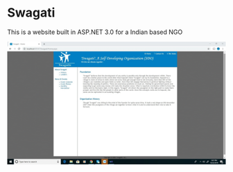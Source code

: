 # Swagati
This is a website built in ASP.NET 3.0 for a Indian based NGO 

![Swagati Website](SwagatiPages.gif "Swagati Website")
